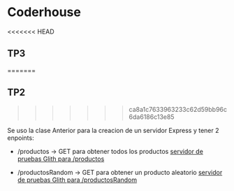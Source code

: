 # Coderhouse
<<<<<<< HEAD
## TP3
=======
## TP2
>>>>>>> ca8a1c7633963233c62d59bb96c6da6186c13e85

Se uso la clase Anterior para la creacion de un servidor Express y tener 2 enpoints:
* /productos -> GET para obtener todos los productos
[servidor de pruebas Glith para /productos](https://confirmed-quickest-frog.glitch.me/productos)

* /productosRandom -> GET para obtener un producto aleatorio
[servidor de pruebas Glith para /productosRandom](https://confirmed-quickest-frog.glitch.me/productosRandom)
